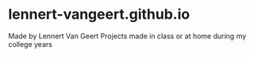 # lennert-vangeert.github.io

Made by Lennert Van Geert
Projects made in class or at home during my college years
